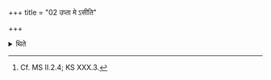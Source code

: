+++
title = "02 उप्ता मे ऽसीति"

+++

<details><summary>थिते</summary>

2. Or he may think in his mind, “You are sown by me"[^1].  

[^1]: Cf. MS II.2.4; KS XXX.3.  
</details>
